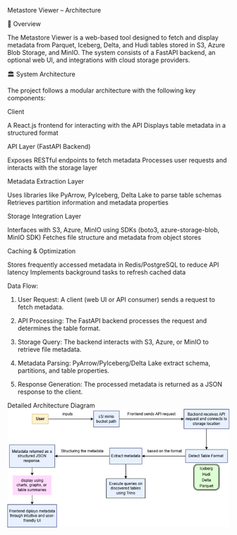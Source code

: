 Metastore Viewer – Architecture


📌 Overview

The Metastore Viewer is a web-based tool designed to fetch and display metadata from Parquet, Iceberg, Delta, and Hudi tables stored in S3, Azure Blob Storage, and MinIO. The system consists of a FastAPI backend, an optional web UI, and integrations with cloud storage providers.



🏛 System Architecture

The project follows a modular architecture with the following key components:

Client

A React.js frontend for interacting with the API
Displays table metadata in a structured format


API Layer (FastAPI Backend)

Exposes RESTful endpoints to fetch metadata
Processes user requests and interacts with the storage layer


Metadata Extraction Layer

Uses libraries like PyArrow, PyIceberg, Delta Lake to parse table schemas
Retrieves partition information and metadata properties


Storage Integration Layer

Interfaces with S3, Azure, MinIO using SDKs (boto3, azure-storage-blob, MinIO SDK)
Fetches file structure and metadata from object stores


Caching & Optimization

Stores frequently accessed metadata in Redis/PostgreSQL to reduce API latency
Implements background tasks to refresh cached data


Data Flow:


1. User Request: A client (web UI or API consumer) sends a request to fetch metadata.

2. API Processing: The FastAPI backend processes the request and determines the table format.

3. Storage Query: The backend interacts with S3, Azure, or MinIO to retrieve file metadata.

4. Metadata Parsing: PyArrow/PyIceberg/Delta Lake extract schema, partitions, and table properties.

5. Response Generation: The processed metadata is returned as a JSON response to the client.



Detailed Architecture Diagram
![Architecture Diagram](./pictures/architecture.jpg)
